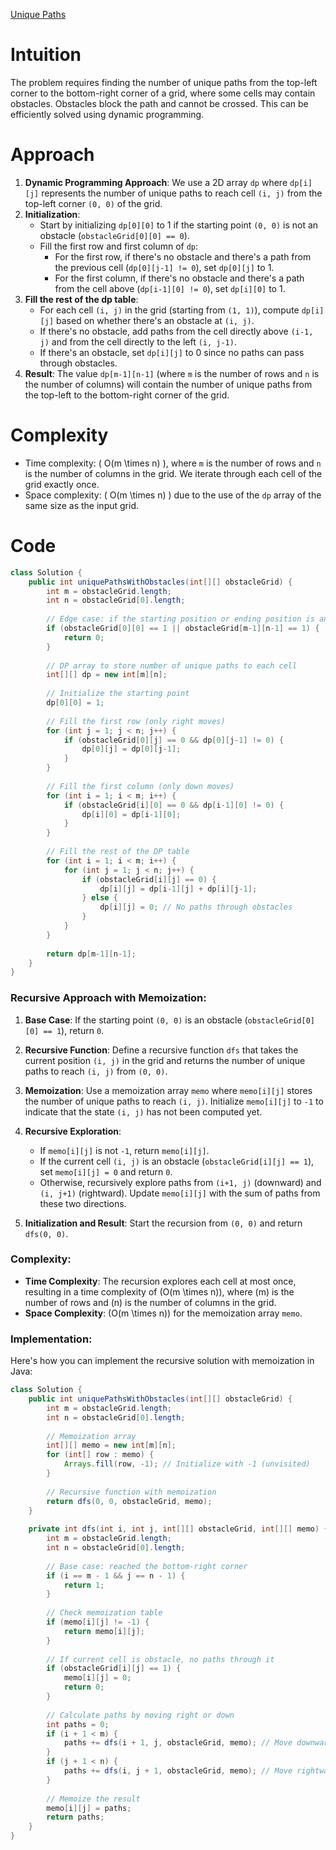 [Unique Paths](https://leetcode.com/problems/unique-paths-ii/description/) 

# Intuition
The problem requires finding the number of unique paths from the top-left corner to the bottom-right corner of a grid, where some cells may contain obstacles. Obstacles block the path and cannot be crossed. This can be efficiently solved using dynamic programming.

# Approach
1. **Dynamic Programming Approach**: We use a 2D array `dp` where `dp[i][j]` represents the number of unique paths to reach cell `(i, j)` from the top-left corner `(0, 0)` of the grid.
2. **Initialization**:
   - Start by initializing `dp[0][0]` to 1 if the starting point `(0, 0)` is not an obstacle (`obstacleGrid[0][0] == 0`).
   - Fill the first row and first column of `dp`:
     - For the first row, if there's no obstacle and there's a path from the previous cell (`dp[0][j-1] != 0`), set `dp[0][j]` to 1.
     - For the first column, if there's no obstacle and there's a path from the cell above (`dp[i-1][0] != 0`), set `dp[i][0]` to 1.
3. **Fill the rest of the dp table**:
   - For each cell `(i, j)` in the grid (starting from `(1, 1)`), compute `dp[i][j]` based on whether there's an obstacle at `(i, j)`.
   - If there's no obstacle, add paths from the cell directly above `(i-1, j)` and from the cell directly to the left `(i, j-1)`.
   - If there's an obstacle, set `dp[i][j]` to 0 since no paths can pass through obstacles.
4. **Result**: The value `dp[m-1][n-1]` (where `m` is the number of rows and `n` is the number of columns) will contain the number of unique paths from the top-left to the bottom-right corner of the grid.

# Complexity
- Time complexity: \( O(m \times n) \), where `m` is the number of rows and `n` is the number of columns in the grid. We iterate through each cell of the grid exactly once.
- Space complexity: \( O(m \times n) \) due to the use of the `dp` array of the same size as the input grid.

# Code
```java
class Solution {
    public int uniquePathsWithObstacles(int[][] obstacleGrid) {
        int m = obstacleGrid.length;
        int n = obstacleGrid[0].length;
        
        // Edge case: if the starting position or ending position is an obstacle, return 0
        if (obstacleGrid[0][0] == 1 || obstacleGrid[m-1][n-1] == 1) {
            return 0;
        }
        
        // DP array to store number of unique paths to each cell
        int[][] dp = new int[m][n];
        
        // Initialize the starting point
        dp[0][0] = 1;
        
        // Fill the first row (only right moves)
        for (int j = 1; j < n; j++) {
            if (obstacleGrid[0][j] == 0 && dp[0][j-1] != 0) {
                dp[0][j] = dp[0][j-1];
            }
        }
        
        // Fill the first column (only down moves)
        for (int i = 1; i < m; i++) {
            if (obstacleGrid[i][0] == 0 && dp[i-1][0] != 0) {
                dp[i][0] = dp[i-1][0];
            }
        }
        
        // Fill the rest of the DP table
        for (int i = 1; i < m; i++) {
            for (int j = 1; j < n; j++) {
                if (obstacleGrid[i][j] == 0) {
                    dp[i][j] = dp[i-1][j] + dp[i][j-1];
                } else {
                    dp[i][j] = 0; // No paths through obstacles
                }
            }
        }
        
        return dp[m-1][n-1];
    }
}
```

### Recursive Approach with Memoization:

1. **Base Case**: If the starting point `(0, 0)` is an obstacle (`obstacleGrid[0][0] == 1`), return `0`.
   
2. **Recursive Function**: Define a recursive function `dfs` that takes the current position `(i, j)` in the grid and returns the number of unique paths to reach `(i, j)` from `(0, 0)`.

3. **Memoization**: Use a memoization array `memo` where `memo[i][j]` stores the number of unique paths to reach `(i, j)`. Initialize `memo[i][j]` to `-1` to indicate that the state `(i, j)` has not been computed yet.

4. **Recursive Exploration**:
   - If `memo[i][j]` is not `-1`, return `memo[i][j]`.
   - If the current cell `(i, j)` is an obstacle (`obstacleGrid[i][j] == 1`), set `memo[i][j] = 0` and return `0`.
   - Otherwise, recursively explore paths from `(i+1, j)` (downward) and `(i, j+1)` (rightward). Update `memo[i][j]` with the sum of paths from these two directions.
   
5. **Initialization and Result**: Start the recursion from `(0, 0)` and return `dfs(0, 0)`.

### Complexity:
- **Time Complexity**: The recursion explores each cell at most once, resulting in a time complexity of \(O(m \times n)\), where \(m\) is the number of rows and \(n\) is the number of columns in the grid.
- **Space Complexity**: \(O(m \times n)\) for the memoization array `memo`.

### Implementation:

Here's how you can implement the recursive solution with memoization in Java:

```java
class Solution {
    public int uniquePathsWithObstacles(int[][] obstacleGrid) {
        int m = obstacleGrid.length;
        int n = obstacleGrid[0].length;
        
        // Memoization array
        int[][] memo = new int[m][n];
        for (int[] row : memo) {
            Arrays.fill(row, -1); // Initialize with -1 (unvisited)
        }
        
        // Recursive function with memoization
        return dfs(0, 0, obstacleGrid, memo);
    }
    
    private int dfs(int i, int j, int[][] obstacleGrid, int[][] memo) {
        int m = obstacleGrid.length;
        int n = obstacleGrid[0].length;
        
        // Base case: reached the bottom-right corner
        if (i == m - 1 && j == n - 1) {
            return 1;
        }
        
        // Check memoization table
        if (memo[i][j] != -1) {
            return memo[i][j];
        }
        
        // If current cell is obstacle, no paths through it
        if (obstacleGrid[i][j] == 1) {
            memo[i][j] = 0;
            return 0;
        }
        
        // Calculate paths by moving right or down
        int paths = 0;
        if (i + 1 < m) {
            paths += dfs(i + 1, j, obstacleGrid, memo); // Move downward
        }
        if (j + 1 < n) {
            paths += dfs(i, j + 1, obstacleGrid, memo); // Move rightward
        }
        
        // Memoize the result
        memo[i][j] = paths;
        return paths;
    }
}
```